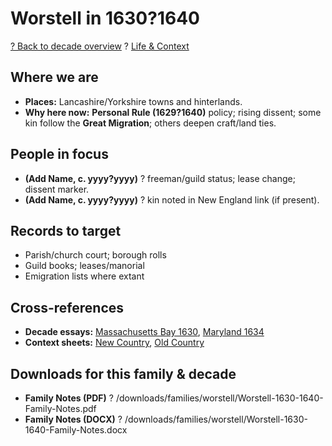 # Worstell in 1630?1640

[? Back to decade overview](../../../decades/1630-1640/1630-1640.md) ? [Life \& Context](../../../decades/1630-1640/1630-1640-life.md)

## Where we are

* **Places:** Lancashire/Yorkshire towns and hinterlands.
* **Why here now:** **Personal Rule (1629?1640)** policy; rising dissent; some kin follow the **Great Migration**; others deepen craft/land ties.

## People in focus

* **(Add Name, c. yyyy?yyyy)** ? freeman/guild status; lease change; dissent marker.
* **(Add Name, c. yyyy?yyyy)** ? kin noted in New England link (if present).

## Records to target

* Parish/church court; borough rolls
* Guild books; leases/manorial
* Emigration lists where extant

## Cross-references

* **Decade essays:** [Massachusetts Bay 1630](../../../decades/1630-1640/1630-MassachusettsBay.md), [Maryland 1634](../../../decades/1630-1640/1634-Maryland.md)
* **Context sheets:** [New Country](../../../decades/1630-1640/1630-1640-NewCountry.md), [Old Country](../../../decades/1630-1640/1630-1640-OldCountry.md)

## Downloads for this family \& decade

* **Family Notes (PDF)** ? /downloads/families/worstell/Worstell-1630-1640-Family-Notes.pdf
* **Family Notes (DOCX)** ? /downloads/families/worstell/Worstell-1630-1640-Family-Notes.docx
